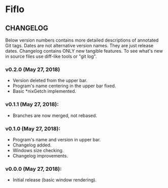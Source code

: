 # Fiflo
## CHANGELOG
Below version numbers contains more detailed descriptions of annotated Git
tags. Dates are not alternative version names. They are just release dates.
Changelog contains ONLY new tangible features. To see what's new in source
files use diff-like tools or "git log".

### v0.2.0 (May 27, 2018)
- Version deleted from the upper bar.
- Program's name centering in the upper bar fixed.
- Basic *nixGetch implemented.

### v0.1.1 (May 27, 2018):
- Branches are now merged, not rebased.

### v0.1.0 (May 27, 2018):
- Program's name and version in upper bar.
- Changelog added.
- Windows size checking.
- Changelog improvements.

### v0.0.0 (May 27, 2018):
- Initial release (basic window rendering).

